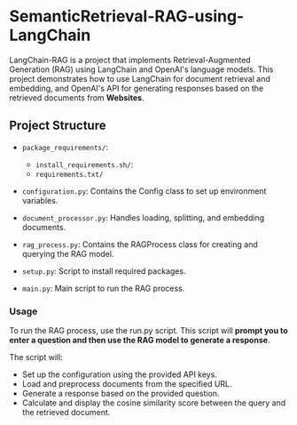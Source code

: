 # SemanticRetrieval-RAG-using-LangChain 

LangChain-RAG is a project that implements Retrieval-Augmented Generation (RAG) using LangChain and OpenAI's language models. This project demonstrates how to use LangChain for document retrieval and embedding, and OpenAI's API for generating responses based on the retrieved documents from **Websites**. 

## Project Structure

- `package_requirements/`:
   - `install_requirements.sh/`:
   - `requirements.txt/`
     
- `configuration.py`: Contains the Config class to set up environment variables.
- `document_processor.py`: Handles loading, splitting, and embedding documents.
- `rag_process.py`: Contains the RAGProcess class for creating and querying the RAG model.
- `setup.py`: Script to install required packages.
- `main.py`: Main script to run the RAG process.

### Usage

To run the RAG process, use the run.py script. This script will **prompt you to enter a question and then use the RAG model to generate a response**.

The script will:

- Set up the configuration using the provided API keys.
- Load and preprocess documents from the specified URL.
- Generate a response based on the provided question.
- Calculate and display the cosine similarity score between the query and the retrieved document.

